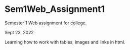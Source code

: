 # Sem1Web_Assignment1

Semester 1 Web assignment for college.

Sept 23, 2022

Learning how to work with tables, images and links in html.
